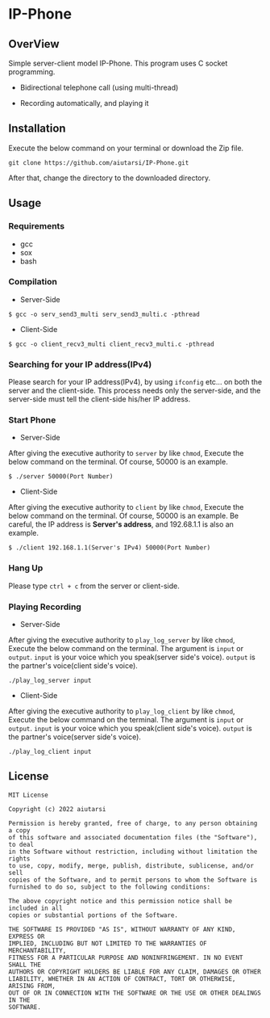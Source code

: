 # IP-Phone

## OverView

Simple server-client model IP-Phone. This program uses C socket programming. 

* Bidirectional telephone call (using multi-thread)

* Recording automatically, and playing it

## Installation

Execute the below command on your terminal or download the Zip file.

```
git clone https://github.com/aiutarsi/IP-Phone.git
```

After that, change the directory to the downloaded directory.

## Usage

### Requirements

* gcc
* sox
* bash

### Compilation

* Server-Side

```
$ gcc -o serv_send3_multi serv_send3_multi.c -pthread
```

* Client-Side

```
$ gcc -o client_recv3_multi client_recv3_multi.c -pthread
```

### Searching for your IP address(IPv4)

Please search for your IP address(IPv4), by using `ifconfig` etc... on both the server and the client-side. This process needs only the server-side, and the server-side must tell the client-side his/her IP address.

### Start Phone

* Server-Side

After giving the executive authority to `server` by like `chmod`, Execute the below command on the terminal. Of course, 50000 is an example.

```
$ ./server 50000(Port Number)
```

* Client-Side

After giving the executive authority to `client` by like `chmod`, Execute the below command on the terminal. Of course, 50000 is an example. Be careful, the IP address is **Server's address**, and 192.68.1.1 is also an example.

```
$ ./client 192.168.1.1(Server's IPv4) 50000(Port Number)
```

### Hang Up

Please type `ctrl + c` from the server or client-side.

### Playing Recording

* Server-Side

After giving the executive authority to `play_log_server` by like `chmod`, Execute the below command on the terminal. The argument is `input` or `output`. `input` is your voice which you speak(server side's voice). `output` is the partner's voice(client side's voice).

```
./play_log_server input 
```

* Client-Side

After giving the executive authority to `play_log_client` by like `chmod`, Execute the below command on the terminal. The argument is `input` or `output`. `input` is your voice which you speak(client side's voice). `output` is the partner's voice(server side's voice).

```
./play_log_client input 
```


## License

```
MIT License

Copyright (c) 2022 aiutarsi

Permission is hereby granted, free of charge, to any person obtaining a copy
of this software and associated documentation files (the "Software"), to deal
in the Software without restriction, including without limitation the rights
to use, copy, modify, merge, publish, distribute, sublicense, and/or sell
copies of the Software, and to permit persons to whom the Software is
furnished to do so, subject to the following conditions:

The above copyright notice and this permission notice shall be included in all
copies or substantial portions of the Software.

THE SOFTWARE IS PROVIDED "AS IS", WITHOUT WARRANTY OF ANY KIND, EXPRESS OR
IMPLIED, INCLUDING BUT NOT LIMITED TO THE WARRANTIES OF MERCHANTABILITY,
FITNESS FOR A PARTICULAR PURPOSE AND NONINFRINGEMENT. IN NO EVENT SHALL THE
AUTHORS OR COPYRIGHT HOLDERS BE LIABLE FOR ANY CLAIM, DAMAGES OR OTHER
LIABILITY, WHETHER IN AN ACTION OF CONTRACT, TORT OR OTHERWISE, ARISING FROM,
OUT OF OR IN CONNECTION WITH THE SOFTWARE OR THE USE OR OTHER DEALINGS IN THE
SOFTWARE.
```
